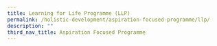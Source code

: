 ```yaml
---
title: Learning for Life Programme (LLP)
permalink: /holistic-development/aspiration-focused-programme/llp/
description: ""
third_nav_title: Aspiration Focused Programme
---
```

